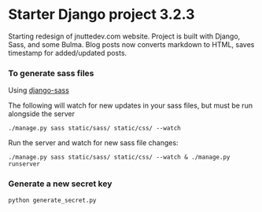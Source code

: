 # Starter Django project 3.2.3

Starting redesign of jnuttedev.com website. Project is built with Django, Sass, and some Bulma. Blog posts now converts markdown to HTML, saves timestamp for added/updated posts.

### To generate sass files 

Using [django-sass](https://github.com/coderedcorp/django-sass)

The following will watch for new updates in your sass files, but must be run alongside the server

`./manage.py sass static/sass/ static/css/ --watch`

Run the server and watch for new sass file changes:

`./manage.py sass static/sass/ static/css/ --watch & ./manage.py runserver`

### Generate a new secret key

`python generate_secret.py`
